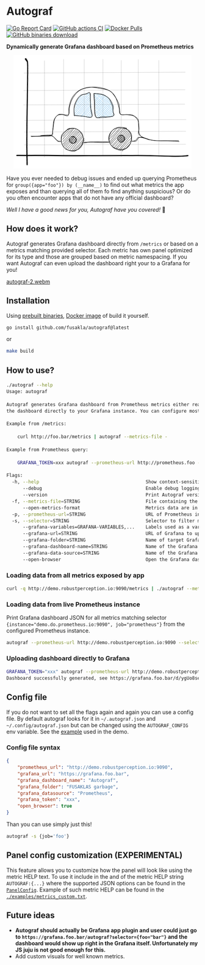 # Autograf
[![Go Report
Card](https://goreportcard.com/badge/github.com/fusakla/autograf)](https://goreportcard.com/report/github.com/fusakla/autograf)
[![GitHub actions
CI](https://img.shields.io/github/actions/workflow/status/fusakla/autograf/go.yaml)](https://github.com/fusakla/autograf/actions?query=branch%3Amain)
[![Docker Pulls](https://img.shields.io/docker/pulls/fusakla/autograf)](https://hub.docker.com/r/fusakla/autograf)
[![GitHub binaries
download](https://img.shields.io/github/downloads/fusakla/autograf/total?label=Prebuilt%20binaries%20downloads)](https://github.com/fusakla/autograf/releases/latest)

**Dynamically generate Grafana dashboard based on Prometheus metrics**

<p align="center"><img src="./autograf.excalidraw.png"></p>

Have you ever needed to debug issues and ended up querying Prometheus for `group({app="foo"}) by (__name__)` to find out
what metrics the app exposes and than querying all of them fo find anything suspicious? Or do you often encounter apps
that do not have any official dashboard?

_Well I have a good news for you, Autograf have you covered!_ :tada:

## How does it work?
Autograf generates Grafana dashboard directly from `/metrics` or based on a metrics matching provided selector. Each
metric has own panel optimized for its type and those are grouped based on metric namespacing. If you want Autograf can
even upload the dashboard right your to a Grafana for you!

[autograf-2.webm](https://user-images.githubusercontent.com/6112562/178546235-7f9f815d-e843-4b0c-84dc-4fba2270eedc.webm)

## Installation
Using [prebuilt binaries](https://github.com/fusakla/autograf/releases/latest), [Docker
image](https://hub.docker.com/r/fusakla/autograf) of build it yourself.

```bash
go install github.com/fusakla/autograf@latest
```
or
```bash
make build
```

## How to use?

```bash
./autograf --help
Usage: autograf

Autograf generates Grafana dashboard from Prometheus metrics either read from a /metrics endpoint or queried form live Prometheus instance. The dashboard JSON is by default printed to stdout. But can also upload
the dashboard directly to your Grafana instance. You can configure most of the flags using config file. See the docs.

Example from /metrics:

    curl http://foo.bar/metrics | autograf --metrics-file -

Example from Prometheus query:

    GRAFANA_TOKEN=xxx autograf --prometheus-url http://prometheus.foo --selector '{app="foo"}' --grafana-url http://grafana.bar

Flags:
  -h, --help                                       Show context-sensitive help.
      --debug                                      Enable debug logging
      --version                                    Print Autograf version and exit
  -f, --metrics-file=STRING                        File containing the metrics exposed by app (will read stdin if se to - )
      --open-metrics-format                        Metrics data are in the application/openmetrics-text format.
  -p, --prometheus-url=STRING                      URL of Prometheus instance to fetch the metrics from.
  -s, --selector=STRING                            Selector to filter metrics from the Prometheus instance.
      --grafana-variables=GRAFANA-VARIABLES,...    Labels used as a variables for filtering in dashboard
      --grafana-url=STRING                         URL of Grafana to upload the dashboard to, if not specified, dashboard JSON is printed to stdout
      --grafana-folder=STRING                      Name of target Grafana folder
      --grafana-dashboard-name=STRING              Name of the Grafana dashboard
      --grafana-data-source=STRING                 Name of the Grafana datasource to use
      --open-browser                               Open the Grafana dashboard automatically in browser
```

### Loading data from all metrics exposed by app
```bash
curl -q http://demo.robustperception.io:9090/metrics | ./autograf --metrics-file -
```

### Loading data from live Prometheus instance
Print Grafana dashboard JSON for all metrics matching selector `{instance="demo.do.prometheus.io:9090",
job="prometheus"}` from the configured Prometheus instance.
```bash
autograf --prometheus-url http://demo.robustperception.io:9090 --selector '{instance="demo.do.prometheus.io:9090", job="prometheus"}'
```

### Uploading dashboard directly to Grafana
```bash
GRAFANA_TOKEN="xxx" autograf --prometheus-url http://demo.robustperception.io:9090 --selector '{instance="demo.do.prometheus.io:9090", job="prometheus"}' --grafana-url https://foo.bar --grafana-folder test
Dashboard successfully generated, see https://grafana.foo.bar/d/ygUo8se7k/autograf-dashboard
```

## Config file
If you do not want to set all the flags again and again you can use a config file. By default autograf looks for it in
`~/.autograf.json` and `~/.config/autograf.json` but can be changed using the `AUTOGRAF_CONFIG` env variable.
See the [example](./examples/demo/autograf.json) used in the demo.

### Config file syntax
```json
{
    "prometheus_url": "http://demo.robustperception.io:9090",
    "grafana_url": "https://grafana.foo.bar",
    "grafana_dashboard_name": "Autograf",
    "grafana_folder": "FUSAKLAS garbage",
    "grafana_datasource": "Prometheus",
    "grafana_token": "xxx",
    "open_browser": true
}
```

Than you can use simply just this!
```bash
autograf -s {job='foo'}
```

## Panel config customization (EXPERIMENTAL)
This feature allows you to customize how the panel will look like using the metric HELP text.
To use it include in the and of the metric HELP string ` AUTOGRAF:{...}` where the supported JSON options 
can be found in the [`PanelConfig`](./packages/model/panel_config.go#L10). Example of such metric HELP can 
be found in the [`./examples/metrics_custom.txt`](./examples/metrics_custom.txt).


## Future ideas
- **Autograf should actually be Grafana app plugin and user could just go to `https://grafana.foo.bar/autograf?selector={foo="bar"}` and
  the dashboard would show up right in the Grafana itself. Unfortunately my JS juju is not good enough for this.**
- Add custom visuals for well known metrics.
